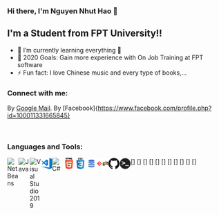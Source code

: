 ### Hi there, I'm Nguyen Nhut Hao 👋


## I'm a Student from FPT University!!

- 🔭 I’m currently learning everything 🤣
- 🥅 2020 Goals: Gain more experience with On Job Training at FPT software
- ⚡ Fun fact: I love Chinese music and every type of books,...


### Connect with me:

By [Google Mail](nnhao9a3@gmail.com).
By [Facebook]{https://www.facebook.com/profile.php?id=100011331665845}

<br />

### Languages and Tools:
[<img align="left" alt="NetBeans" width="26px" src="https://upload.wikimedia.org/wikipedia/commons/9/98/Apache_NetBeans_Logo.svg" />]
[<img align="left" alt="Java" width="26px" src="https://logos-download.com/wp-content/uploads/2016/10/Java_logo_icon.png" />]
[<img align="left" alt="Visual Studio 2019" width="26px" src="https://www.clipartmax.com/png/middle/419-4192792_msvc-backend-updates-in-visual-studio-2019-preview-visual-studio-2019-logo.png" />]
[<img align="left" alt="Visual Studio Code" width="26px" src="https://raw.githubusercontent.com/github/explore/80688e429a7d4ef2fca1e82350fe8e3517d3494d/topics/visual-studio-code/visual-studio-code.png" />]
[<img align="left" alt="C#" width="26px" src="https://upload.wikimedia.org/wikipedia/commons/8/82/C_Sharp_logo.png" />]
[<img align="left" alt="HTML5" width="26px" src="https://raw.githubusercontent.com/github/explore/80688e429a7d4ef2fca1e82350fe8e3517d3494d/topics/html/html.png" />]
[<img align="left" alt="CSS3" width="26px" src="https://raw.githubusercontent.com/github/explore/80688e429a7d4ef2fca1e82350fe8e3517d3494d/topics/css/css.png" />]
[<img align="left" alt="SQL" width="26px" src="https://raw.githubusercontent.com/github/explore/80688e429a7d4ef2fca1e82350fe8e3517d3494d/topics/sql/sql.png" />]
[<img align="left" alt="Git" width="26px" src="https://raw.githubusercontent.com/github/explore/80688e429a7d4ef2fca1e82350fe8e3517d3494d/topics/git/git.png" />]
[<img align="left" alt="GitHub" width="26px" src="https://raw.githubusercontent.com/github/explore/78df643247d429f6cc873026c0622819ad797942/topics/github/github.png" />]
[<img align="left" alt="Terminal" width="26px" src="https://raw.githubusercontent.com/github/explore/80688e429a7d4ef2fca1e82350fe8e3517d3494d/topics/terminal/terminal.png" />]
